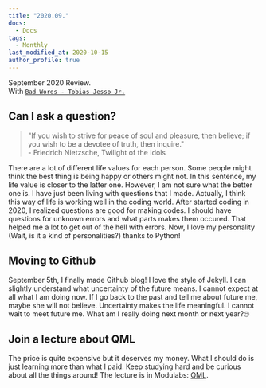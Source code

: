 ```yaml
---
title: "2020.09."
docs: 
  - Docs
tags:
  - Monthly
last_modified_at: 2020-10-15
author_profile: true
---
```

September 2020 Review.<br/>
With [`Bad Words - Tobias Jesso Jr.`](https://youtu.be/ck0nthkUdCo)

## Can I ask a question?

>"If you wish to strive for peace of soul and pleasure, then believe; if you wish to be a devotee of truth, then inquire."<br/>- Friedrich Nietzsche, Twilight of the Idols

There are a lot of different life values for each person.
Some people might think the best thing is being happy or others might not.
In this sentence, my life value is closer to the latter one.
However, I am not sure what the better one is.
I have just been living with questions that I made.
Actually, I think this way of life is working well in the coding world.
After started coding in 2020, I realized questions are good for making codes.
I should have questions for unknown errors and what parts makes them occured.
That helped me a lot to get out of the hell with errors.
Now, I love my personality (Wait, is it a kind of personalities?) thanks to Python!

## Moving to Github

September 5th, I finally made Github blog! I love the style of Jekyll.
I can slightly understand what uncertainty of the future means.
I cannot expect at all what I am doing now.
If I go back to the past and tell me about future me, maybe she will not believe.
Uncertainty makes the life meaningful.
I cannot wait to meet future me.
What am I really doing next month or next year?🙄

## Join a lecture about QML

The price is quite expensive but it deserves my money.
What I should do is just learning more than what I paid.
Keep studying hard and be curious about all the things around!
The lecture is in Modulabs: [QML](https://home.modulabs.co.kr/product/13th-tfq-qml/).
